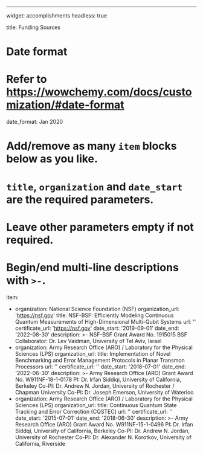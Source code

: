 ---
widget: accomplishments
headless: true

title: Funding Sources
# Date format
#   Refer to https://wowchemy.com/docs/customization/#date-format
date_format: Jan 2020

#   Add/remove as many `item` blocks below as you like.
#   `title`, `organization` and `date_start` are the required parameters.
#   Leave other parameters empty if not required.
#   Begin/end multi-line descriptions with `>-`.
item:
  - organization: National Science Foundation (NSF)
    organization_url: 'https://nsf.gov'
    title: NSF-BSF: Efficiently Modeling Continuous Quantum Measurements of High-Dimensional Multi-Qubit Systems
    url: ''
    certificate_url: 'https://nsf.gov'
    date_start: '2019-09-01'
    date_end: '2022-08-30'
    description: >-
      NSF-BSF Grant Award No. 1915015
      BSF Collaborator: Dr. Lev Vaidman, University of Tel Aviv, Israel
  - organization: Army Research Office (ARO) / Laboratory for the Physical Sciences (LPS)
    organization_url: 
    title: Implementation of Novel Benchmarking and Error Management Protocols in Planar Transmon Processors
    url: ''
    certificate_url: ''
    date_start: '2018-07-01'
    date_end: '2022-06-30'
    description: >-
      Army Research Office (ARO) Grant Award No. W911NF-18-1-0178
      PI: Dr. Irfan Siddiqi, University of California, Berkeley
      Co-PI: Dr. Andrew N. Jordan, University of Rochester / Chapman University
      Co-PI: Dr. Joseph Emerson, University of Waterloo
  - organization: Army Research Office (ARO) / Laboratory for the Physical Sciences (LPS)
    organization_url: 
    title: Continuous Quantum State Tracking and Error Correction (CQSTEC)
    url: ''
    certificate_url: ''
    date_start: '2015-07-01'
    date_end: '2018-06-30'
    description: >-
      Army Research Office (ARO) Grant Award No. W911NF-15-1-0496
      PI: Dr. Irfan Siddqi, University of California, Berkeley
      Co-PI: Dr. Andrew N. Jordan, University of Rochester
      Co-PI: Dr. Alexander N. Korotkov, University of California, Riverside

